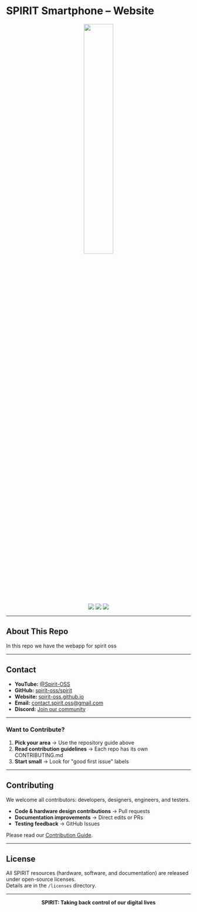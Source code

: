 # SPIRIT Smartphone – Website

<p align="center">
    <img src="https://github.com/user-attachments/assets/60e87523-02cf-482b-8433-5f611e48ca2d" width="40%">
</p>

<p align="center">
  <img src="https://img.shields.io/badge/Purpose-Centralized%20Assets-blue">
  <img src="https://img.shields.io/badge/License-Open%20Source-green">
  <img src="https://img.shields.io/badge/Type-Resources-orange">
</p>

---

## About This Repo
In this repo we have the webapp for spirit oss

---

## Contact

- **YouTube:** [@Spirit-OSS](https://www.youtube.com/@Spirit-OSS)  
- **GitHub:** [spirit-oss/spirit](https://github.com/spirit-oss/spirit)  
- **Website:** [spirit-oss.github.io](https://spirit-oss.github.io)  
- **Email:** [contact.spirit.oss@gmail.com](mailto:contact.spirit.oss@gmail.com)  
- **Discord:** [Join our community](https://discord.gg/aJ36KzGZ)

---

### Want to Contribute?
1. **Pick your area** → Use the repository guide above
2. **Read contribution guidelines** → Each repo has its own CONTRIBUTING.md
3. **Start small** → Look for "good first issue" labels

---

## Contributing

We welcome all contributors: developers, designers, engineers, and testers.

- **Code & hardware design contributions** → Pull requests
- **Documentation improvements** → Direct edits or PRs
- **Testing feedback** → GitHub Issues

Please read our [Contribution Guide](CONTRIBUTING.md).

---

## License

All SPIRIT resources (hardware, software, and documentation) are released under open-source licenses.  
Details are in the `/licenses` directory.

---

<p align="center">
  <strong>SPIRIT: Taking back control of our digital lives</strong>
</p>
